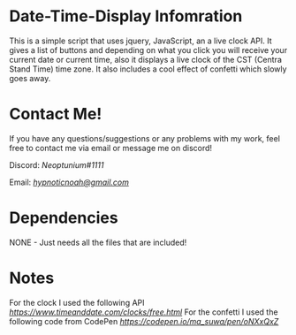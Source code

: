 # Date-Time-Display Infomration 
This is a simple script that uses jquery, JavaScript, an a live clock API. It gives a list of buttons and depending on what you click you will receive your current date or current time, also it displays a live clock of the CST (Centra Stand Time) time zone. It also includes a cool effect of confetti which slowly goes away. 

# Contact Me!
 If you have any questions/suggestions or any problems with my work, feel free to contact me via email or message me on discord!

  Discord: *Neoptunium#1111*

  Email: *hypnoticnoah@gmail.com*

# Dependencies 
NONE - Just needs all the files that are included!

# Notes 
For the clock I used the following API
*https://www.timeanddate.com/clocks/free.html*
For the confetti I used the following code from CodePen
*https://codepen.io/ma_suwa/pen/oNXxQxZ*
